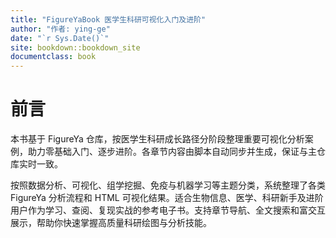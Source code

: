 ```yaml
---
title: "FigureYaBook 医学生科研可视化入门及进阶"
author: "作者: ying-ge"
date: "`r Sys.Date()`"
site: bookdown::bookdown_site
documentclass: book
---
```


# 前言

本书基于 FigureYa 仓库，按医学生科研成长路径分阶段整理重要可视化分析案例，助力零基础入门、逐步进阶。各章节内容由脚本自动同步并生成，保证与主仓库实时一致。

按照数据分析、可视化、组学挖掘、免疫与机器学习等主题分类，系统整理了各类 FigureYa 分析流程和 HTML 可视化结果。适合生物信息、医学、科研新手及进阶用户作为学习、查阅、复现实战的参考电子书。支持章节导航、全文搜索和富交互展示，帮助你快速掌握高质量科研绘图与分析技能。
